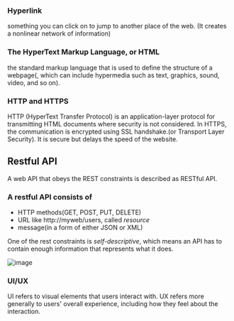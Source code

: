 ### Hyperlink
something you can click on to jump to another place of the web. (It creates a nonlinear network of information)

### The HyperText Markup Language, or HTML
the standard markup language that is used to define the structure of a webpage(, which can include hypermedia such as text, graphics, sound, video, and so on).

### HTTP and HTTPS
HTTP (HyperText Transfer Protocol) is an application-layer protocol for transmitting HTML documents where security is not considered.
In HTTPS, the communication is encrypted using SSL handshake.(or Transport Layer Security). It is secure but delays the speed of the website.

## Restful API
A web API that obeys the REST constraints is described as RESTful API.
### A restful API consists of
* HTTP methods(GET, POST, PUT, DELETE)
* URL like http://myweb/users, called *resource*
* message(in a form of either JSON or XML)

One of the rest constraints is *self-descriptive*, which means an API has to contain enough information that represents what it does.

![image](https://user-images.githubusercontent.com/67142421/183272701-c6526ec7-79dd-4a9e-a72e-204dee53a978.png)<br>

### UI/UX
UI refers to visual elements that users interact with. UX refers more generally to users' overall experience, including how they feel about the interaction.

